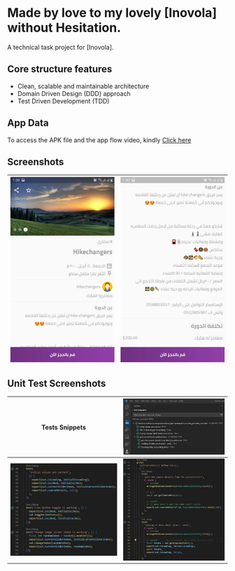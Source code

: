 
# Made by love to my lovely [Inovola]  without Hesitation.

<p>A technical task project for [Inovola].</p>

## Core structure features

 - Clean, scalable and maintainable architecture
 - Domain Driven Design (DDD) approach
 - Test Driven Development (TDD)

## App Data
To access the APK file and the app flow video, kindly [Click here](https://drive.google.com/drive/folders/1m-LkBzpNly2ERJ5J4QJ_zms1-zMyi1KS?usp=share_link)

## Screenshots
| ![Screenshot 1](https://github.com/ziyadmansy/inovola-task-flutter/blob/master/screenshot_2.jpeg?raw=true) | ![Screenshot 2](https://github.com/ziyadmansy/inovola-task-flutter/blob/master/screenshot_1.jpeg?raw=true) |
|--|--|

## Unit Test Screenshots
| Tests Snippets | ![Tests](https://github.com/ziyadmansy/inovola-task-flutter/blob/master/test_1.png?raw=true) | 
|--|--|
| ![Tests](https://github.com/ziyadmansy/inovola-task-flutter/blob/master/test_2.png?raw=true) | ![Tests](https://github.com/ziyadmansy/inovola-task-flutter/blob/master/test_3.png?raw=true) |




